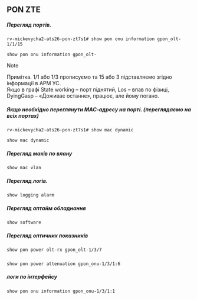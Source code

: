 ## PON ZTE

##### Перегляд портів. 

`rv-mickevycha2-ats26-pon-zt7s1# show pon onu information gpon_olt-1/1/15`

    show pon onu information gpon_olt-

> [!NOTE]  
> Примітка. 1/1 або 1/3 прописуємо та 15 або 3 підставляємо згідно інформації в АРМ УС. \
> Якщо в графі State working – порт піднятий, Los – впав по фізиці, DyingGasp – «Доживає останнє», працює, але йому погано. 

##### Якщо необхідно переглянути МАС-адресу на порті. (переглядаємо на всіх портах)

`rv-mickevycha2-ats26-pon-zt7s1# show mac dynamic`

    show mac dynamic
##### Перегляд маків по влану
    show mac vlan 
##### Перегляд логів. 
    show logging alarm 
##### Перегляд аптайм обладнання
    show software 
##### Перегляд оптичних показників
    show pon power olt-rx gpon_olt-1/3/7
#####
    show pon power attenuation gpon_onu-1/3/1:6 

##### логи по інтерфейсу
    show pon onu information gpon_onu-1/3/1:1

